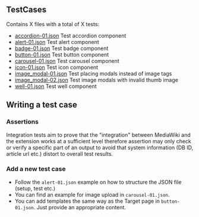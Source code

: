 ## TestCases
Contains X files with a total of X tests:

* [accordion-01.json](https://github.com/oetterer/BootstrapComponents/tree/master/tests/phpunit/Integration/JSONScript/TestCases/accordion-01.json) Test accordion component
* [alert-01.json](https://github.com/oetterer/BootstrapComponents/tree/master/tests/phpunit/Integration/JSONScript/TestCases/accordion-01.json) Test alert component
* [badge-01.json](https://github.com/oetterer/BootstrapComponents/tree/master/tests/phpunit/Integration/JSONScript/TestCases/accordion-01.json) Test badge component
* [button-01.json](https://github.com/oetterer/BootstrapComponents/tree/master/tests/phpunit/Integration/JSONScript/TestCases/accordion-01.json) Test button component
* [carousel-01.json](https://github.com/oetterer/BootstrapComponents/tree/master/tests/phpunit/Integration/JSONScript/TestCases/accordion-01.json) Test carousel component
* [icon-01.json](https://github.com/oetterer/BootstrapComponents/tree/master/tests/phpunit/Integration/JSONScript/TestCases/icon-01.json) Test icon component
* [image_modal-01.json](https://github.com/oetterer/BootstrapComponents/tree/master/tests/phpunit/Integration/JSONScript/TestCases/image-modal-01.json) Test placing modals instead of image tags
* [image_modal-02.json](https://github.com/oetterer/BootstrapComponents/tree/master/tests/phpunit/Integration/JSONScript/TestCases/image-modal-02.json) Test image modals with invalid thumb image
* [well-01.json](https://github.com/oetterer/BootstrapComponents/tree/master/tests/phpunit/Integration/JSONScript/TestCases/well-01.json) Test well component

## Writing a test case

### Assertions

Integration tests aim to prove that the "integration" between MediaWiki
and the extension works at a sufficient level therefore assertion
may only check or verify a specific part of an output to avoid that
system information (DB ID, article url etc.) distort to overall test results.

### Add a new test case

- Follow the `alert-01.json` example on how to structure the JSON file (setup,
  test etc.)
- You can find an example for image upload in `carousel-01.json`.
- You can add templates the same way as the Target page in `button-01.json`.
  Just provide an appropriate content.